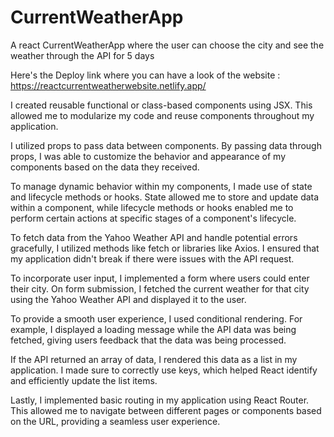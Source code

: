 # CurrentWeatherApp
A react CurrentWeatherApp where the user can choose the city and see the weather through the API for 5 days

Here's the Deploy link where you can have a look of the website : https://reactcurrentweatherwebsite.netlify.app/


I created reusable functional or class-based components using JSX. This allowed me to modularize my code and reuse components throughout my application.

I utilized props to pass data between components. By passing data through props, I was able to customize the behavior and appearance of my components based on the data they received.

To manage dynamic behavior within my components, I made use of state and lifecycle methods or hooks. State allowed me to store and update data within a component, while lifecycle methods or hooks enabled me to perform certain actions at specific stages of a component's lifecycle.

To fetch data from the Yahoo Weather API and handle potential errors gracefully, I utilized methods like fetch or libraries like Axios. I ensured that my application didn't break if there were issues with the API request.

To incorporate user input, I implemented a form where users could enter their city. On form submission, I fetched the current weather for that city using the Yahoo Weather API and displayed it to the user.

To provide a smooth user experience, I used conditional rendering. For example, I displayed a loading message while the API data was being fetched, giving users feedback that the data was being processed.

If the API returned an array of data, I rendered this data as a list in my application. I made sure to correctly use keys, which helped React identify and efficiently update the list items.

Lastly, I implemented basic routing in my application using React Router. This allowed me to navigate between different pages or components based on the URL, providing a seamless user experience.
